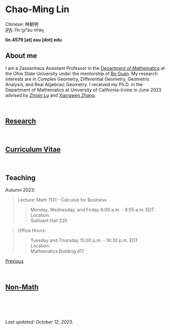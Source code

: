 # Chao-Ming Lin
Chinese: 林朝明    
[IPA](https://en.wikipedia.org/wiki/Help:IPA/Mandarin): lʲín ʈʂʰáu mʲə́ŋ 

**lin.4579 [at] osu [dot] edu**


## About me
I am a Zassenhaus Assistant Professor in the [Department of Mathematics](https://math.osu.edu) at the Ohio State University under the mentorship of [Bo Guan](https://people.math.osu.edu/guan.19/). My research interests are in Complex Geometry, Differential Geometry, Geometric Analysis, and Real Algebraic Geometry. I received my Ph.D. in the Department of Mathematics at University of California-Irvine in June 2023 advised by [Zhiqin Lu](https://www.math.uci.edu/~zlu/) and [Xiangwen Zhang](https://www.math.uci.edu/~xiangwen/).

<!-- I am a sixth year PhD student at University of California-Irvine advised by [Zhiqin Lu](https://www.math.uci.edu/~zlu/) and [Xiangwen Zhang](https://www.math.uci.edu/~xiangwen/). In Fall 2023, I will be a Zassenhaus Assistant Professor at the Ohio State University under the mentorship of [Bo Guan](https://people.math.osu.edu/guan.19/). My research interests are in Complex Geometry, Differential Geometry, and Geometric Analysis. -->

<br />


## [Research](https://chaominl.github.io/Research)

<br />


## [Curriculum Vitae](https://chaominl.github.io/CV)   

<br />


## Teaching 
Autumn 2023:
> Lecture: Math 1131 - Calculus for Business 
>> Monday, Wednesday, and Friday 8:00 a.m. - 8:55 a.m. EDT    
> Location:    
>> Sullivant Hall 220

> Office Hours:  
>> Tuesday and Thursday 15:00 p.m. - 16:30 p.m. EDT    
> Location:   
>> Mathematics Building 417


<!-- > Lecture: Math 134C -->
<!-- >> Tuesday and Thursday 13:00 p.m. - 13:50 p.m. PT    -->
<!-- > Location:    -->
<!-- >> MSTB 122    -->

<!-- > Office Hours: Math 134C -->
<!-- >> Monday and Wednesday 14:00 p.m. - 15:00 p.m. PT    -->
<!-- > Location:  -->
<!-- >> Zoom [https://uci.zoom.us/j/99401994653](https://uci.zoom.us/j/99401994653) -->


[Previous](https://chaominl.github.io/TeachingExperience)

<br />


## [Non-Math](https://chaominl.github.io/recreation)

<br />
<br />
<br />


###### Last updated: October 12, 2023.
